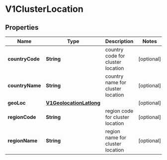 # V1ClusterLocation

## Properties
Name | Type | Description | Notes
------------ | ------------- | ------------- | -------------
**countryCode** | **String** | country code for cluster location |  [optional]
**countryName** | **String** | country name for cluster location |  [optional]
**geoLoc** | [**V1GeolocationLatlong**](V1GeolocationLatlong.md) |  |  [optional]
**regionCode** | **String** | region code for cluster location |  [optional]
**regionName** | **String** | region name for cluster location |  [optional]
